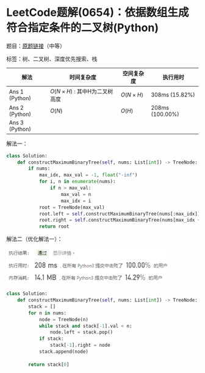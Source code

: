 # LeetCode题解(0654)：依据数组生成符合指定条件的二叉树(Python)

题目：[原题链接](https://leetcode-cn.com/problems/maximum-binary-tree/)（中等）

标签：树、二叉树、深度优先搜索、栈

| 解法           | 时间复杂度                   | 空间复杂度 | 执行用时        |
| -------------- | ---------------------------- | ---------- | --------------- |
| Ans 1 (Python) | $O(N×H)$ : 其中H为二叉树高度 | $O(N×H)$   | 308ms (15.82%)  |
| Ans 2 (Python) | $O(N)$                       | $O(H)$     | 208ms (100.00%) |
| Ans 3 (Python) |                              |            |                 |

解法一：

```python
class Solution:
    def constructMaximumBinaryTree(self, nums: List[int]) -> TreeNode:
        if nums:
            max_idx, max_val = -1, float("-inf")
            for i, n in enumerate(nums):
                if n > max_val:
                    max_val = n
                    max_idx = i
            root = TreeNode(max_val)
            root.left = self.constructMaximumBinaryTree(nums[:max_idx])
            root.right = self.constructMaximumBinaryTree(nums[max_idx + 1:])
            return root
```

解法二（优化解法一）：

![LeetCode题解(0654)：截图](LeetCode题解(0654)：截图.png)

```python
class Solution:
    def constructMaximumBinaryTree(self, nums: List[int]) -> TreeNode:
        stack = []
        for n in nums:
            node = TreeNode(n)
            while stack and stack[-1].val < n:
                node.left = stack.pop()
            if stack:
                stack[-1].right = node
            stack.append(node)

        return stack[0]
```
